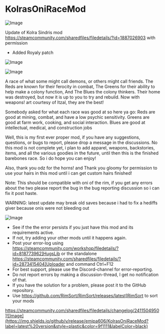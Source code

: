 # KolrasOniRaceMod

![Image](https://i.imgur.com/buuPQel.png)

Update of Kolra Sindris mod
https://steamcommunity.com/sharedfiles/filedetails/?id=1887026903
with permission

- Added Royaly patch

![Image](https://i.imgur.com/KFjAmff.png)

	
![Image](https://i.imgur.com/Z4GOv8H.png)

A race of what some might call demons, or others might call friends. The Reds are known for their ferocity in combat, The Greens for their ability to help make a colony function, And The Blues the colony thinkers. Their home was destroyed, but now it is up to you to try and rebuild.
Now with weapons! art courtesy of Itzal, they are the best!

Somebody asked for what each race was good at so here ya go:
Reds are good at mining, combat, and have a low psychic sensitivity.
Greens are good at farm work, cooking, and social interaction.
Blues are good at intellectual, medical, and construction jobs

Well, this is my first ever proper mod, if you have any suggestions, questions, or bugs to report, please drop a message in the discussions. No this mod is not complete yet, i plan to add apparel, weapons, backstories, items, and all the various goodies in the future, until then this is the finished barebones race. So i do hope you can enjoy!

Also, thank you odz for the horns! and Thank you gloomy for permission to use your hairs in this mod until i can get custom hairs finished!

Note: This should be compatible with oni of the rim, if you get any errors about the two please report the bug in the bug reporting discussion so i can fix it post haste.

WARNING: latest update may break old saves because i had to fix a hediffs giver because onis were not bleeding out

![Image](https://i.imgur.com/PwoNOj4.png)



-  See if the the error persists if you just have this mod and its requirements active.
-  If not, try adding your other mods until it happens again.
-  Post your error-log using https://steamcommunity.com/workshop/filedetails/?id=818773962]HugsLib or the standalone https://steamcommunity.com/sharedfiles/filedetails/?id=2873415404]Uploader and command Ctrl+F12
-  For best support, please use the Discord-channel for error-reporting.
-  Do not report errors by making a discussion-thread, I get no notification of that.
-  If you have the solution for a problem, please post it to the GitHub repository.
-  Use https://github.com/RimSort/RimSort/releases/latest]RimSort to sort your mods



https://steamcommunity.com/sharedfiles/filedetails/changelog/2411504950]![Image](https://img.shields.io/github/v/release/emipa606/KolrasOniRaceMod?label=latest%20version&style=plastic&color=9f1111&labelColor=black)

